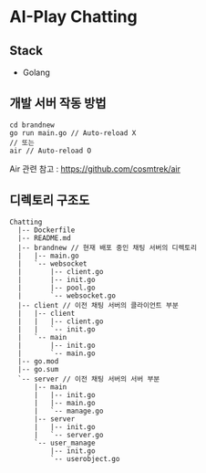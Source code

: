 # AI-Play Chatting

## Stack

- Golang

## 개발 서버 작동 방법

```
cd brandnew
go run main.go // Auto-reload X
// 또는
air // Auto-reload O
```

Air 관련 참고 : https://github.com/cosmtrek/air

## 디렉토리 구조도

```
Chatting
  |-- Dockerfile
  |-- README.md
  |-- brandnew // 현재 배포 중인 채팅 서버의 디렉토리
  |   |-- main.go
  |   `-- websocket
  |       |-- client.go
  |       |-- init.go
  |       |-- pool.go
  |       `-- websocket.go
  |-- client // 이전 채팅 서버의 클라이언트 부분
  |   |-- client
  |   |   |-- client.go
  |   |   `-- init.go
  |   `-- main
  |       |-- init.go
  |       `-- main.go
  |-- go.mod
  |-- go.sum
  `-- server // 이전 채팅 서버의 서버 부분
      |-- main
      |   |-- init.go
      |   |-- main.go
      |   `-- manage.go
      |-- server
      |   |-- init.go
      |   `-- server.go
      `-- user_manage
          |-- init.go
          `-- userobject.go
```
